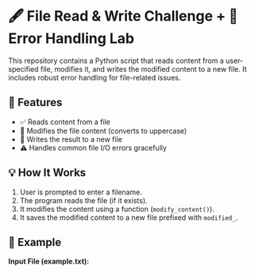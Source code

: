# 🖋️ File Read & Write Challenge + 🧪 Error Handling Lab

This repository contains a Python script that reads content from a user-specified file, modifies it, and writes the modified content to a new file. It includes robust error handling for file-related issues.

## 📌 Features

- ✅ Reads content from a file
- 🔁 Modifies the file content (converts to uppercase)
- 💾 Writes the result to a new file
- ⚠️ Handles common file I/O errors gracefully

## 💡 How It Works

1. User is prompted to enter a filename.
2. The program reads the file (if it exists).
3. It modifies the content using a function (`modify_content()`).
4. It saves the modified content to a new file prefixed with `modified_`.

## 🧪 Example

**Input File (example.txt):**
